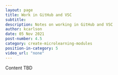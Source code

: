 ```yaml
---
layout: page
title: Work in GitHub and VSC
subtitle:
description: Notes on working in GitHub and VSC
author: kcarlson
date: 05 Nov 2021
post-number: 4.5
category: create-microlearning-modules
position-in-category: 5
video_url: "none"
---
```


Content TBD